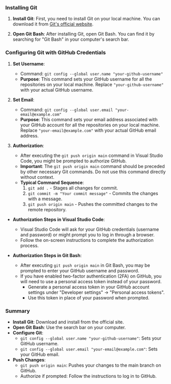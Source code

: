 ### Installing Git
1. **Install Git**: First, you need to install Git on your local machine. You can download it from [Git's official website](https://git-scm.com/downloads).

2. **Open Git Bash**: After installing Git, open Git Bash. You can find it by searching for "Git Bash" in your computer's search bar.

### Configuring Git with GitHub Credentials
1. **Set Username**:
    - Command: `git config --global user.name "your-github-username"`
    - **Purpose**: This command sets your GitHub username for all the repositories on your local machine. Replace `"your-github-username"` with your actual GitHub username.

2. **Set Email**:
    - Command: `git config --global user.email "your-email@example.com"`
    - **Purpose**: This command sets your email address associated with your GitHub account for all the repositories on your local machine. Replace `"your-email@example.com"` with your actual GitHub email address.

3. **Authorization**:
    - After executing the `git push origin main` command in Visual Studio Code, you might be prompted to authorize GitHub.
    - **Important**: The `git push origin main` command should be preceded by other necessary Git commands. Do not use this command directly without context.
    - **Typical Command Sequence**:
        1. `git add .` - Stages all changes for commit.
        2. `git commit -m "Your commit message"` - Commits the changes with a message.
        3. `git push origin main` - Pushes the committed changes to the remote repository.

- **Authorization Steps in Visual Studio Code**:
  - Visual Studio Code will ask for your GitHub credentials (username and password) or might prompt you to log in through a browser.
  - Follow the on-screen instructions to complete the authorization process.

- **Authorization Steps in Git Bash**:
  - After executing `git push origin main` in Git Bash, you may be prompted to enter your GitHub username and password.
  - If you have enabled two-factor authentication (2FA) on GitHub, you will need to use a personal access token instead of your password.
    - Generate a personal access token in your GitHub account settings under "Developer settings" -> "Personal access tokens".
    - Use this token in place of your password when prompted.

### Summary
- **Install Git**: Download and install from the official site.
- **Open Git Bash**: Use the search bar on your computer.
- **Configure Git**:
  - `git config --global user.name "your-github-username"`: Sets your GitHub username.
  - `git config --global user.email "your-email@example.com"`: Sets your GitHub email.
- **Push Changes**:
  - `git push origin main`: Pushes your changes to the main branch on GitHub.
  - Authorize if prompted: Follow the instructions to log in to GitHub.
